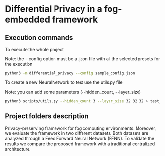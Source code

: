 # Differential Privacy in a fog-embedded framework


## Execution commands

To execute the whole project

Note: the --config option must be a .json file with all the selected presets for the execution

```bash
python3 -m differential_privacy --config sample_config.json
```

To create a new NeuralNetwork to test use the utils.py file 

Note: you can add some parameters (--hidden_count, --layer_size)

```bash
python3 scripts/utils.py --hidden_count 3 --layer_size 32 32 32 > test_net.json
```

## Project folders description

Privacy-preserving framework for fog computing environments. 
Moreover, we evaluate the framework in two different datasets. 
Both datasets are analyzed through a Feed Forward Neural Network (FFNN). 
To validate the results we compare the proposed framework with a traditional centralized architecture.
